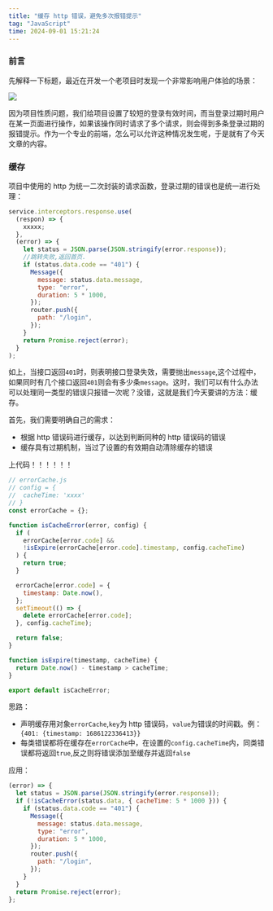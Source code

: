```yaml
---
title: "缓存 http 错误，避免多次报错提示"
tag: "JavaScript"
time: 2024-09-01 15:21:24
---
```


### 前言

先解释一下标题，最近在开发一个老项目时发现一个非常影响用户体验的场景：

![](../imgs/38/01.awebp)

因为项目性质问题，我们给项目设置了较短的登录有效时间，而当登录过期时用户在某一页面进行操作，如果该操作同时请求了多个请求，则会得到多条登录过期的报错提示。作为一个专业的前端，怎么可以允许这种情况发生呢，于是就有了今天文章的内容。

### 缓存

项目中使用的 http 为统一二次封装的请求函数，登录过期的错误也是统一进行处理：

```js
service.interceptors.response.use(
  (respon) => {
    xxxxx;
  },
  (error) => {
    let status = JSON.parse(JSON.stringify(error.response));
    //跳转失败,返回首页.
    if (status.data.code == "401") {
      Message({
        message: status.data.message,
        type: "error",
        duration: 5 * 1000,
      });
      router.push({
        path: "/login",
      });
    }
    return Promise.reject(error);
  }
);
```

如上，当接口返回`401`时，则表明接口登录失效，需要抛出`message`,这个过程中，如果同时有几个接口返回`401`则会有多少条`message`。这时，我们可以有什么办法可以处理同一类型的错误只报错一次呢？没错，这就是我们今天要讲的方法：缓存。

首先，我们需要明确自己的需求：

- 根据 http 错误码进行缓存，以达到判断同种的 http 错误码的错误
- 缓存具有过期机制，当过了设置的有效期自动清除缓存的错误

上代码！！！！！！

```js
// errorCache.js
// config = {
//  cacheTime: 'xxxx'
// }
const errorCache = {};

function isCacheError(error, config) {
  if (
    errorCache[error.code] &&
    !isExpire(errorCache[error.code].timestamp, config.cacheTime)
  ) {
    return true;
  }

  errorCache[error.code] = {
    timestamp: Date.now(),
  };
  setTimeout(() => {
    delete errorCache[error.code];
  }, config.cacheTime);

  return false;
}

function isExpire(timestamp, cacheTime) {
  return Date.now() - timestamp > cacheTime;
}

export default isCacheError;
```

思路：

- 声明缓存用对象`errorCache`,`key`为 http 错误码，`value`为错误的时间戳。例：`{401: {timestamp: 1686122336413}}`
- 每类错误都将在缓存在`errorCache`中，在设置的`config.cacheTime`内，同类错误都将返回`true`,反之则将错误添加至缓存并返回`false`

应用：

```js
(error) => {
  let status = JSON.parse(JSON.stringify(error.response));
  if (!isCacheError(status.data, { cacheTime: 5 * 1000 })) {
    if (status.data.code == "401") {
      Message({
        message: status.data.message,
        type: "error",
        duration: 5 * 1000,
      });
      router.push({
        path: "/login",
      });
    }
  }
  return Promise.reject(error);
};
```
